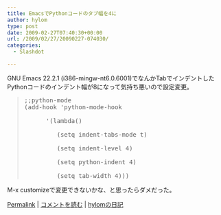 ```yaml
---
title: EmacsでPythonコードのタブ幅を4に
author: hylom
type: post
date: 2009-02-27T07:40:30+00:00
url: /2009/02/27/20090227-074030/
categories:
  - Slashdot

---
```

GNU Emacs 22.2.1 (i386-mingw-nt6.0.6001)でなんかTabでインデントしたPythonコードのインデント幅が8になって気持ち悪いので設定変更。

> <div>
>   <p>
>     <tt> ;;python-mode <br /> (add-hook 'python-mode-hook </br> <br /> &nbsp; &nbsp; &nbsp; '(lambda() </br> <br /> &nbsp; &nbsp; &nbsp; &nbsp; &nbsp;(setq indent-tabs-mode t) </br> <br /> &nbsp; &nbsp; &nbsp; &nbsp; &nbsp;(setq indent-level 4) </br> <br /> &nbsp; &nbsp; &nbsp; &nbsp; &nbsp;(setq python-indent 4) </br> <br /> &nbsp; &nbsp; &nbsp; &nbsp; &nbsp;(setq tab-width 4))) </br> </tt>
>   </p></p>
> </div>

M-x customizeで変更できないかな、と思ったらダメだった。

  [Permalink][1] |   [コメントを読む][2] |   [hylomの日記][3]

 [1]: http://slashdot.jp/~hylom/journal/468721
 [2]: http://slashdot.jp/~hylom/journal/468721#acomments
 [3]: http://slashdot.jp/~hylom/journal/